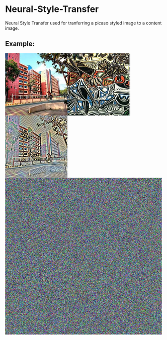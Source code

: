 # Neural-Style-Transfer
Neural Style Transfer used for tranferring a picaso styled image to a content image.

## Example:
<img align="left" width="200" height="200" src='./data/contents/cimg.jpg'>
<img align="left" width="200" height="200" src='./data/styles/simg.jpg'>
<img align="left" width="200" height="200" src='./data/sample12.jpg'>

![alt text](./data/sample.gif "gif representation")
